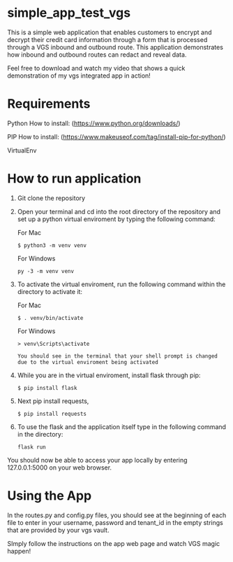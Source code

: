 # simple_app_test_vgs

This is a simple web application that enables customers to encrypt and decrypt their credit card information through a form that is processed through a VGS inbound and outbound route. This application demonstrates how inbound and outbound routes can redact and reveal data.

Feel free to download and watch my video that shows a quick demonstration of my vgs integrated app in action!

# Requirements

Python How to install: (https://www.python.org/downloads/)

PIP    How to install: (https://www.makeuseof.com/tag/install-pip-for-python/)

VirtualEnv


# How to run application


1. Git clone the repository

2. Open your terminal and cd into the root directory of the repository and set up a python virtual enviroment by typing the following command:


    For Mac
    ```
    $ python3 -m venv venv
    ```
    For Windows
    ```
    py -3 -m venv venv
    ```
    
3. To activate the virtual enviroment, run the following command within the directory to activate it:
 
    For Mac
    ```
    $ . venv/bin/activate
    ```
    For Windows
    ```
    > venv\Scripts\activate
    
    You should see in the terminal that your shell prompt is changed due to the virtual enviroment being activated
    
4. While you are in the virtual enviroment, install flask through pip:
    ```
    $ pip install flask
    ```
    
5. Next pip install requests,
    ```
    $ pip install requests
    ```
 
6.  To use the flask and the application itself type in the following command in the directory:
 
     ```
     flask run
     ```
You should now be able to access your app locally by entering 127.0.0.1:5000 on your web browser.

# Using the App

In the routes.py and config.py files, you should see at the beginning of each file to enter in your username, password and tenant_id in the empty strings that are provided by your vgs vault. 

SImply follow the instructions on the app web page and watch VGS magic happen!
